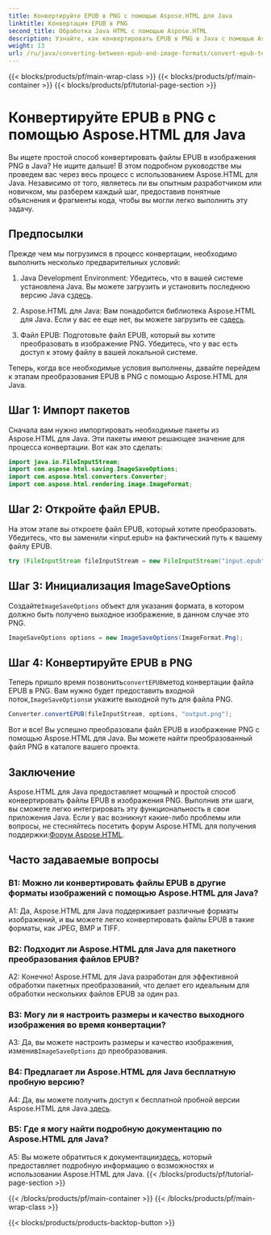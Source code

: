 ```yaml
---
title: Конвертируйте EPUB в PNG с помощью Aspose.HTML для Java
linktitle: Конвертация EPUB в PNG
second_title: Обработка Java HTML с помощью Aspose.HTML
description: Узнайте, как конвертировать EPUB в PNG в Java с помощью Aspose.HTML для Java. Пошаговое руководство для бесшовного конвертирования.
weight: 13
url: /ru/java/converting-between-epub-and-image-formats/convert-epub-to-png/
---
```


{{< blocks/products/pf/main-wrap-class >}}
{{< blocks/products/pf/main-container >}}
{{< blocks/products/pf/tutorial-page-section >}}

# Конвертируйте EPUB в PNG с помощью Aspose.HTML для Java

Вы ищете простой способ конвертировать файлы EPUB в изображения PNG в Java? Не ищите дальше! В этом подробном руководстве мы проведем вас через весь процесс с использованием Aspose.HTML для Java. Независимо от того, являетесь ли вы опытным разработчиком или новичком, мы разберем каждый шаг, предоставив понятные объяснения и фрагменты кода, чтобы вы могли легко выполнить эту задачу.

## Предпосылки

Прежде чем мы погрузимся в процесс конвертации, необходимо выполнить несколько предварительных условий:

1.  Java Development Environment: Убедитесь, что в вашей системе установлена Java. Вы можете загрузить и установить последнюю версию Java с[здесь](https://www.oracle.com/java/technologies/javase-downloads.html).

2. Aspose.HTML для Java: Вам понадобится библиотека Aspose.HTML для Java. Если у вас ее еще нет, вы можете загрузить ее с[здесь](https://releases.aspose.com/html/java/).

3. Файл EPUB: Подготовьте файл EPUB, который вы хотите преобразовать в изображение PNG. Убедитесь, что у вас есть доступ к этому файлу в вашей локальной системе.

Теперь, когда все необходимые условия выполнены, давайте перейдем к этапам преобразования EPUB в PNG с помощью Aspose.HTML для Java.

## Шаг 1: Импорт пакетов

Сначала вам нужно импортировать необходимые пакеты из Aspose.HTML для Java. Эти пакеты имеют решающее значение для процесса конвертации. Вот как это сделать:

```java
import java.io.FileInputStream;
import com.aspose.html.saving.ImageSaveOptions;
import com.aspose.html.converters.Converter;
import com.aspose.html.rendering.image.ImageFormat;
```

## Шаг 2: Откройте файл EPUB.

На этом этапе вы откроете файл EPUB, который хотите преобразовать. Убедитесь, что вы заменили «input.epub» на фактический путь к вашему файлу EPUB.

```java
try (FileInputStream fileInputStream = new FileInputStream("input.epub")) {
```

## Шаг 3: Инициализация ImageSaveOptions

 Создайте`ImageSaveOptions` объект для указания формата, в котором должно быть получено выходное изображение, в данном случае это PNG.

```java
ImageSaveOptions options = new ImageSaveOptions(ImageFormat.Png);
```

## Шаг 4: Конвертируйте EPUB в PNG

 Теперь пришло время позвонить`convertEPUB`метод конвертации файла EPUB в PNG. Вам нужно будет предоставить входной поток,`ImageSaveOptions`и укажите выходной путь для файла PNG.

```java
Converter.convertEPUB(fileInputStream, options, "output.png");
```

Вот и все! Вы успешно преобразовали файл EPUB в изображение PNG с помощью Aspose.HTML для Java. Вы можете найти преобразованный файл PNG в каталоге вашего проекта.

## Заключение
 Aspose.HTML для Java предоставляет мощный и простой способ конвертировать файлы EPUB в изображения PNG. Выполнив эти шаги, вы сможете легко интегрировать эту функциональность в свои приложения Java. Если у вас возникнут какие-либо проблемы или вопросы, не стесняйтесь посетить форум Aspose.HTML для получения поддержки:[Форум Aspose.HTML](https://forum.aspose.com/).

## Часто задаваемые вопросы

### В1: Можно ли конвертировать файлы EPUB в другие форматы изображений с помощью Aspose.HTML для Java?

A1: Да, Aspose.HTML для Java поддерживает различные форматы изображений, и вы можете легко конвертировать файлы EPUB в такие форматы, как JPEG, BMP и TIFF.

### В2: Подходит ли Aspose.HTML для Java для пакетного преобразования файлов EPUB?
   
A2: Конечно! Aspose.HTML для Java разработан для эффективной обработки пакетных преобразований, что делает его идеальным для обработки нескольких файлов EPUB за один раз.

### В3: Могу ли я настроить размеры и качество выходного изображения во время конвертации?

 A3: Да, вы можете настроить размеры и качество изображения, изменив`ImageSaveOptions` до преобразования. 

### В4: Предлагает ли Aspose.HTML для Java бесплатную пробную версию?

 A4: Да, вы можете получить доступ к бесплатной пробной версии Aspose.HTML для Java.[здесь](https://releases.aspose.com/).

### В5: Где я могу найти подробную документацию по Aspose.HTML для Java?

 A5: Вы можете обратиться к документации[здесь](https://reference.aspose.com/html/java/), который предоставляет подробную информацию о возможностях и использовании Aspose.HTML для Java.
{{< /blocks/products/pf/tutorial-page-section >}}

{{< /blocks/products/pf/main-container >}}
{{< /blocks/products/pf/main-wrap-class >}}

{{< blocks/products/products-backtop-button >}}
